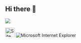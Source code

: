 ## Hi there 👋

![](https://komarev.com/ghpvc/?username=lassethorlepik&color=blue&style=plastic)

<!--START_SECTION:waka-->
<!--END_SECTION:waka-->

<img src="https://raw.githubusercontent.com/BrunnerLivio/brunnerlivio/master/images/notepad.gif" alt="Site created with Notepad" height="30" /><span>&nbsp;</span><img src="https://raw.githubusercontent.com/BrunnerLivio/brunnerlivio/master/images/ie_logo.gif" alt="Microsoft Internet Explorer" />
